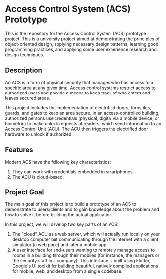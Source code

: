 # Access Control System (ACS) Prototype

This is the repository for the Access Control System (ACS) prototype project. This is a university project aimed at demonstrating the principles of object-oriented design, applying necessary design patterns, learning good programming practices, and applying some user experience research and design techniques.

## Description

An ACS is a form of physical security that manages who has access to a specific area at any given time. Access control systems restrict access to authorized users and provide a means to keep track of who enters and leaves secured areas.

This project includes the implementation of electrified doors, turnstiles, guards, and gates to keep an area secure. In an access-controlled building, authorized persons use credentials (physical, digital via a mobile device, or biometric) to make unlock requests at readers, which send information to an Access Control Unit (ACU). The ACU then triggers the electrified door hardware to unlock if authorized.

## Features

Modern ACS have the following key characteristics:

1. They can work with credentials embedded in smartphones.
2. The ACU is cloud-based.

## Project Goal

The main goal of this project is to build a prototype of an ACS to demonstrate to users/clients and to gain knowledge about the problem and how to solve it before building the actual application.

In this project, we will develop two key parts of an ACS:

1. The "cloud" ACU as a web server, which will actually run locally on your desktop computer but communicating through the internet with a client simulator (a web page) and later a mobile app.
2. A user interface for end-users wanting to remotely manage access to rooms in a building through their mobiles (for instance, the managers or the security staff in a company). This interface is built using Flutter, Google's UI toolkit for building beautiful, natively compiled applications for mobile, web, and desktop from a single codebase.

